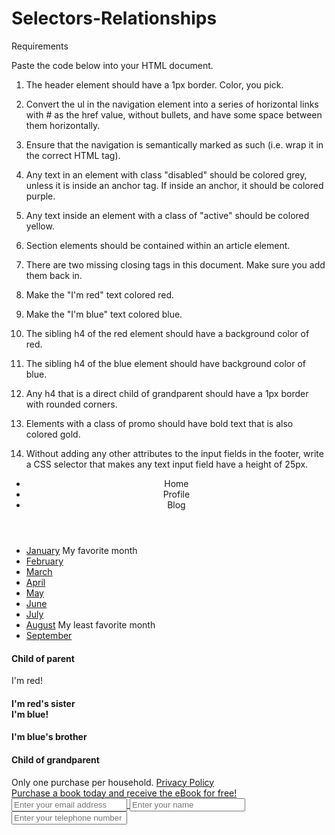 # Selectors-Relationships

Requirements

Paste the code below into your HTML document.

 1. The header element should have a 1px border. Color, you pick.

 2. Convert the ul in the navigation element into a series of horizontal links with # as the href value, without bullets, and have some space between them horizontally.

 3. Ensure that the navigation is semantically marked as such (i.e. wrap it in the correct HTML tag).

 4. Any text in an element with class "disabled" should be colored grey, unless it is inside an anchor tag. If inside an anchor, it should be colored purple.

 5. Any text inside an element with a class of "active" should be colored yellow.

 6. Section elements should be contained within an article element.

 7. There are two missing closing tags in this document. Make sure you add them back in.

 8. Make the "I'm red" text colored red.

 9. Make the "I'm blue" text colored blue.

10. The sibling h4 of the red element should have a background color of red.

11. The sibling h4 of the blue element should have background color of blue.

12. Any h4 that is a direct child of grandparent should have a 1px border with rounded corners.

13. Elements with a class of promo should have bold text that is also colored gold.

14. Without adding any other attributes to the input fields in the footer, write a CSS selector that makes any text input field have a height of 25px.

<header>
  <ul>
    <li>Home</li>
    <li>Profile</li>
    <li>Blog</li>
  </ul>
</header>

<section>
  <div class="month-list">
    <ul>
      <li>
        <a href="#">January</a>
        <span class="disabled">My favorite month</span>
      </li>
      <li>
        <a href="#">
          <span class="active">February</span>
        </a>
      </li>
      <li>
        <a href="#">
          <span class="disabled">March</span>
        </a>
      </li>
      <li>
        <a href="#">April</a>
      </li>
      <li>
        <a href="#">
          <div class="promo">
            <span class="disabled">May</span>
          </div>
        </a>
      </li>
      <li>
        <a href="#">June</a>
      </li>
      <li>
        <a href="#">July</a>
      </li>
      <li>
        <a href="#">August</a>
        <span class="disabled">My least favorite month</span>
      </li>
      <li>
        <a href="#" class="disabled">September</a>
      </li>
    </ul>
  </div>
</section>

<section>
  <div class="grandparent">
    <div class="parent">
      <h4>Child of parent</h4>
      <div>
        <div>I'm red!</div>
        <h4>I'm red's sister
        <div>I'm blue!</div>
        <h4>I'm blue's brother</h4>
      </div>
    </div>
    <h4>Child of grandparent</h4>
  </div>
</section>

<footer class="padded">
  <div class="disclaimer">
      Only one purchase per household.
      <a href="#">
        <span class="footer-link">
          <span class="disabled">
            Privacy Policy
          </span>
        </span>
    </div>
  <div class="promo">
    Purchase a book today and receive the eBook for free!
  </div>
  <span>
      <input type="text" name="email" placeholder="Enter your email address">
      <input type="text" name="name" placeholder="Enter your name">
      <input type="tel" name="telephone" placeholder="Enter your telephone number">
  </span>
</footer>